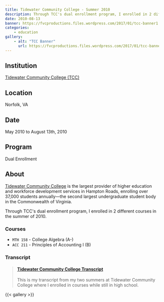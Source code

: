 ```yaml
---
title: Tidewater Community College - Summer 2010
description: Through TCC's dual enrollment program, I enrolled in 2 different courses in the summer of 2010.
date: 2010-08-13
banner: https://fvcproductions.files.wordpress.com/2017/01/tcc-banner1.png
categories:
    - education
gallery:
    - alt: "TCC Banner"
      url: https://fvcproductions.files.wordpress.com/2017/01/tcc-banner1.png
---
```


## Institution

<a title="Tidewater Community College" href="https://tcc.edu" target="_blank" rel="noopener">Tidewater Community College (TCC)</a>

## Location

Norfolk, VA

## Date

May 2010 to August 13th, 2010

## Program

Dual Enrollment

## About

[Tidewater Community College](https://www.tcc.edu/) is the largest provider of higher education and workforce development services in Hampton Roads, enrolling over 37,000 students annually—the second largest undergraduate student body in the Commonwealth of Virginia.

Through TCC's dual enrollment program, I enrolled in 2 different courses in the summer of 2010.

### Courses

* `MTH 158` - College Algebra (A-)
* `ACC 211` - Principles of Accounting I (B)

### Transcript

<blockquote class="embedly-card"><h4><a href="https://www.scribd.com/document/353207049/Tidewater-Community-College-Transcript">Tidewater Community College Transcript</a></h4><p>This is my transcript from my two summers at Tidewater Community College where I enrolled in courses while still in high school.</p></blockquote>
<script async src="//cdn.embedly.com/widgets/platform.js" charset="UTF-8"></script>

{{< gallery >}}
